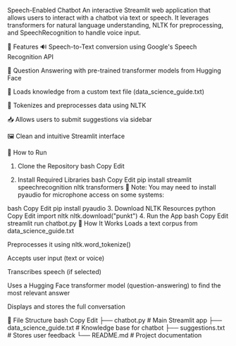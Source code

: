 Speech-Enabled Chatbot
An interactive Streamlit web application that allows users to interact with a chatbot via text or speech. It leverages transformers for natural language understanding, NLTK for preprocessing, and SpeechRecognition to handle voice input.

📌 Features
🔊 Speech-to-Text conversion using Google's Speech Recognition API

💬 Question Answering with pre-trained transformer models from Hugging Face

📄 Loads knowledge from a custom text file (data_science_guide.txt)

🧠 Tokenizes and preprocesses data using NLTK

📥 Allows users to submit suggestions via sidebar

🖼️ Clean and intuitive Streamlit interface

🚀 How to Run
1. Clone the Repository
bash
Copy
Edit

2. Install Required Libraries
bash
Copy
Edit
pip install streamlit speechrecognition nltk transformers
📝 Note: You may need to install pyaudio for microphone access on some systems:

bash
Copy
Edit
pip install pyaudio
3. Download NLTK Resources
python
Copy
Edit
import nltk
nltk.download("punkt")
4. Run the App
bash
Copy
Edit
streamlit run chatbot.py
🧠 How It Works
Loads a text corpus from data_science_guide.txt

Preprocesses it using nltk.word_tokenize()

Accepts user input (text or voice)

Transcribes speech (if selected)

Uses a Hugging Face transformer model (question-answering) to find the most relevant answer

Displays and stores the full conversation

📂 File Structure
bash
Copy
Edit
├── chatbot.py                  # Main Streamlit app
├── data_science_guide.txt      # Knowledge base for chatbot
├── suggestions.txt             # Stores user feedback
└── README.md                   # Project documentation
